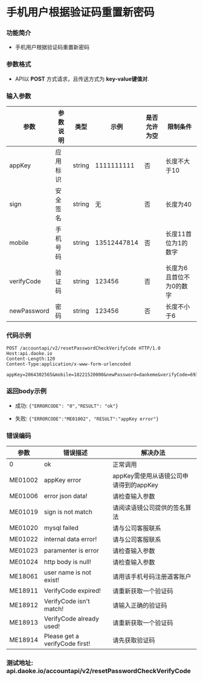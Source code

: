 手机用户根据验证码重置新密码
========================
### 功能简介
* 手机用户根据验证码重置新密码

### 参数格式

* API以 **POST** 方式请求，且传送方式为 **key-value键值对**.

### 输入参数

 参数                       | 参数说明           | 类型   | 示例               | 是否允许为空 | 限制条件
----------------------------|--------------------|--------|--------------------|--------------|--------------
 appKey                     | 应用标识           | string | 1111111111         | 否           | 长度不大于10
 sign                       | 安全签名           | string | 无                 | 否           | 长度为40
 mobile                     | 手机号码           | string | 13512447814        | 否           | 长度11首位为1的数字
 verifyCode                 | 验证码             | string | 123456        	  | 否      		| 长度为6且首位不为0的数字
 newPassword                | 密码          		| string | 123456       	  | 否           | 长度不小于6
 

### 代码示例

    POST /accountapi/v2/resetPasswordCheckVerifyCode HTTP/1.0
    Host:api.daoke.io
    Content-Length:120
    Content-Type:application/x-www-form-urlencoded

    appKey=2064302565&mobile=18221520000&newPassword=daokeme&verifyCode=693692&sign=948B9C2F83245FB568ADC4CFAAD3571FE807C82C

### 返回body示例

* 成功: `{"ERRORCODE": "0","RESULT": "ok"}`

* 失败: `{"ERRORCODE":"ME01002", "RESULT":"appKey error"}`


### 错误编码

 参数                 | 错误描述               | 解决办法     
----------------------|------------------------|---------------------------------------
 0                    | ok		               | 正常调用
 ME01002              | appKey error           | appKey需使用从语镜公司申请得到的appKey
 ME01006              | error json data!       | 请检查输入参数
 ME01019              | sign is not match      | 请阅读语镜公司提供的签名算法
 ME01020              | mysql failed           | 请与公司客服联系
 ME01022              | internal data error!   | 请与公司客服联系
 ME01023              | paramenter is error    | 请检查输入参数
 ME01024			  | http body is null!     | 请检查输入参数
 ME18061			  | user name is not exist!|请用该手机号码注册道客账户
 ME18911              | VerifyCode expired!    | 请重新获取一个验证码
 ME18912              | VerifyCode isn't match!| 请输入正确的验证码
 ME18913			  | VerifyCode already used!| 请重新获取一个验证码
 ME18914			  | Please get a verifyCode first!|请先获取验证码


### 测试地址: api.daoke.io/accountapi/v2/resetPasswordCheckVerifyCode
